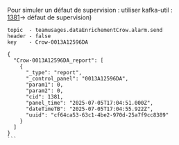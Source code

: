 
Pour simuler un défaut de supervision : utiliser kafka-util :  
  [1381](https://protectline.atlassian.net/wiki/spaces/STU/pages/1536950283/Couverture+CID)-> défaut de supervision)
````
topic  - teamusages.dataEnrichementCrow.alarm.send  
header - false  
key    - Crow-0013A12596DA

{  
  "Crow-0013A12596DA_report": [  
    {  
      "_type": "report",  
      "_control_panel": "0013A12596DA",  
      "param1": 0,  
      "param2": 0,  
      "cid": 1381,  
      "panel_time": "2025-07-05T17:04:51.000Z",  
      "dateTimeTB": "2025-07-05T17:04:55.922Z",  
      "uuid": "cf64ca53-63c1-4be2-970d-25a7f9cc8389"  
    }  
  ]  
}
```


